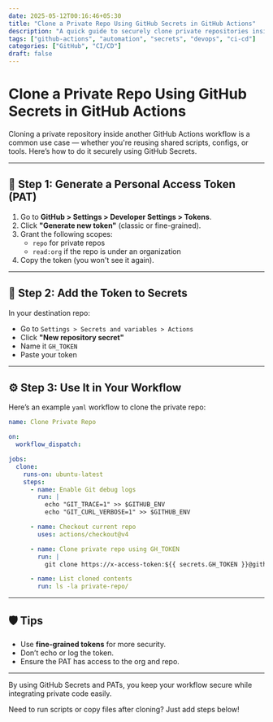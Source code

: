 ```yaml
---
date: 2025-05-12T00:16:46+05:30
title: "Clone a Private Repo Using GitHub Secrets in GitHub Actions"
description: "A quick guide to securely clone private repositories inside GitHub Actions workflows using secrets."
tags: ["github-actions", "automation", "secrets", "devops", "ci-cd"]
categories: ["GitHub", "CI/CD"]
draft: false
---
```


# Clone a Private Repo Using GitHub Secrets in GitHub Actions

Cloning a private repository inside another GitHub Actions workflow is a common use case — whether you're reusing shared scripts, configs, or tools. Here’s how to do it securely using GitHub Secrets.

---

## 🔐 Step 1: Generate a Personal Access Token (PAT)

1. Go to **GitHub > Settings > Developer Settings > Tokens**.
2. Click **"Generate new token"** (classic or fine-grained).
3. Grant the following scopes:
   - `repo` for private repos
   - `read:org` if the repo is under an organization
4. Copy the token (you won't see it again).

---

## 🔑 Step 2: Add the Token to Secrets

In your destination repo:

- Go to `Settings > Secrets and variables > Actions`
- Click **"New repository secret"**
- Name it `GH_TOKEN`
- Paste your token

---

## ⚙️ Step 3: Use It in Your Workflow

Here’s an example `yaml` workflow to clone the private repo:

```yaml
name: Clone Private Repo

on:
  workflow_dispatch:

jobs:
  clone:
    runs-on: ubuntu-latest
    steps:
      - name: Enable Git debug logs
        run: |
          echo "GIT_TRACE=1" >> $GITHUB_ENV
          echo "GIT_CURL_VERBOSE=1" >> $GITHUB_ENV

      - name: Checkout current repo
        uses: actions/checkout@v4

      - name: Clone private repo using GH_TOKEN
        run: |
          git clone https://x-access-token:${{ secrets.GH_TOKEN }}@github.com/org-name/private-repo.git

      - name: List cloned contents
        run: ls -la private-repo/
````

---

## 🛡 Tips

* Use **fine-grained tokens** for more security.
* Don’t echo or log the token.
* Ensure the PAT has access to the org and repo.

---

By using GitHub Secrets and PATs, you keep your workflow secure while integrating private code easily.

Need to run scripts or copy files after cloning? Just add steps below!
